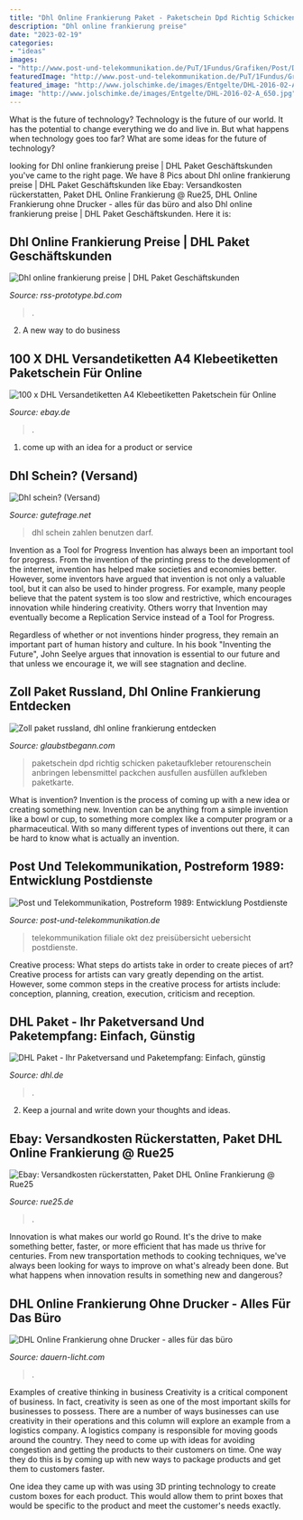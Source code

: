 ```yaml
---
title: "Dhl Online Frankierung Paket - Paketschein Dpd Richtig Schicken Paketaufkleber Retourenschein Anbringen Lebensmittel Packchen Ausfullen Ausfüllen Aufkleben Paketkarte"
description: "Dhl online frankierung preise"
date: "2023-02-19"
categories:
- "ideas"
images:
- "http://www.post-und-telekommunikation.de/PuT/1Fundus/Grafiken/Post/DHL/2014-Uebersicht_Preise_DHL-Paket-PK_1114-001.jpg"
featuredImage: "http://www.post-und-telekommunikation.de/PuT/1Fundus/Grafiken/Post/DHL/2014-Uebersicht_Preise_DHL-Paket-PK_1114-001.jpg"
featured_image: "http://www.jolschimke.de/images/Entgelte/DHL-2016-02-A_650.jpg"
image: "http://www.jolschimke.de/images/Entgelte/DHL-2016-02-A_650.jpg"
---
```



What is the future of technology?
Technology is the future of our world. It has the potential to change everything we do and live in. But what happens when technology goes too far? What are some ideas for the future of technology?

	

		
looking for Dhl online frankierung preise | DHL Paket Geschäftskunden you've came to the right page. We have 8 Pics about Dhl online frankierung preise | DHL Paket Geschäftskunden like Ebay: Versandkosten rückerstatten, Paket DHL Online Frankierung @ Rue25, DHL Online Frankierung ohne Drucker - alles für das büro and also Dhl online frankierung preise | DHL Paket Geschäftskunden. Here it is:
		
    
## Dhl Online Frankierung Preise | DHL Paket Geschäftskunden

<img loading=lazy src="http://www.jolschimke.de/images/Entgelte/DHL-2016-02-A_650.jpg" onerror="this.onerror=null;this.src='https://tse4.mm.bing.net/th?id=OIP.t_QivZ8B4Cm0wXWY27zTiAHaFd&amp;pid=15.1';" alt="Dhl online frankierung preise | DHL Paket Geschäftskunden">

_Source: rss-prototype.bd.com_

>. 

	

2. A new way to do business 

    
## 100 X DHL Versandetiketten A4 Klebeetiketten Paketschein Für Online

<img loading=lazy src="https://i.ebayimg.com/images/g/CZgAAOSw7SFbsN24/s-l300.png" onerror="this.onerror=null;this.src='https://tse3.mm.bing.net/th?id=OIP.VqD-Nqt3WztfhQz69PziSgAAAA&amp;pid=15.1';" alt="100 x DHL Versandetiketten A4 Klebeetiketten Paketschein für Online">

_Source: ebay.de_

>. 

	

1. come up with an idea for a product or service

    
## Dhl Schein? (Versand)

<img loading=lazy src="https://images.gutefrage.net/media/fragen/bilder/dhl-schein/0_original.png?v=1534612725000" onerror="this.onerror=null;this.src='https://tse3.mm.bing.net/th?id=OIP.z174Hp509Iab5JSPdIkD-gHaNL&amp;pid=15.1';" alt="Dhl schein? (Versand)">

_Source: gutefrage.net_

>dhl schein zahlen benutzen darf. 

	

Invention as a Tool for Progress
Invention has always been an important tool for progress. From the invention of the printing press to the development of the internet, invention has helped make societies and economies better. 
However, some inventors have argued that invention is not only a valuable tool, but it can also be used to hinder progress. For example, many people believe that the patent system is too slow and restrictive, which encourages innovation while hindering creativity. Others worry that Invention may eventually become a Replication Service instead of a Tool for Progress.

Regardless of whether or not inventions hinder progress, they remain an important part of human history and culture. In his book "Inventing the Future", John Seelye argues that innovation is essential to our future and that unless we encourage it, we will see stagnation and decline.

    
## Zoll Paket Russland, Dhl Online Frankierung Entdecken

<img loading=lazy src="https://glaubstbegann.com/rbvm/bYPQXkFFWslzdaZ1y7pJ3gHaEK.jpg" onerror="this.onerror=null;this.src='https://tse4.mm.bing.net/th?id=OIP.46HD3BSfMgdx2b3qD9Ru7wAAAA&amp;pid=15.1';" alt="Zoll paket russland, dhl online frankierung entdecken">

_Source: glaubstbegann.com_

>paketschein dpd richtig schicken paketaufkleber retourenschein anbringen lebensmittel packchen ausfullen ausfüllen aufkleben paketkarte. 

	

What is invention?
Invention is the process of coming up with a new idea or creating something new. Invention can be anything from a simple invention like a bowl or cup, to something more complex like a computer program or a pharmaceutical. With so many different types of inventions out there, it can be hard to know what is actually an invention.

    
## Post Und Telekommunikation, Postreform 1989: Entwicklung Postdienste

<img loading=lazy src="http://www.post-und-telekommunikation.de/PuT/1Fundus/Grafiken/Post/DHL/2014-Uebersicht_Preise_DHL-Paket-PK_1114-001.jpg" onerror="this.onerror=null;this.src='https://tse4.mm.bing.net/th?id=OIP.319op9mePs6TwPKG1aHEUwHaEH&amp;pid=15.1';" alt="Post und Telekommunikation, Postreform 1989: Entwicklung Postdienste">

_Source: post-und-telekommunikation.de_

>telekommunikation filiale okt dez preisübersicht uebersicht postdienste. 

	

Creative process: What steps do artists take in order to create pieces of art?
Creative process for artists can vary greatly depending on the artist. However, some common steps in the creative process for artists include: conception, planning, creation, execution, criticism and reception.

    
## DHL Paket - Ihr Paketversand Und Paketempfang: Einfach, Günstig

<img loading=lazy src="http://www.dhl.de/content/dam/dhlde/images/paket-neu/2014/header-720/Paket_720x233.jpg" onerror="this.onerror=null;this.src='https://tse1.mm.bing.net/th?id=OIP.6_Dyybv7tjmZ6iHdTxlaQAHaCZ&amp;pid=15.1';" alt="DHL Paket - Ihr Paketversand und Paketempfang: Einfach, günstig">

_Source: dhl.de_

>. 

	

2. Keep a journal and write down your thoughts and ideas.

    
## Ebay: Versandkosten Rückerstatten, Paket DHL Online Frankierung @ Rue25

<img loading=lazy src="http://rue25.de/Daten/Images/2/Image_2040_2.jpg" onerror="this.onerror=null;this.src='https://tse4.mm.bing.net/th?id=OIP.OqAopBa647sKkZwPAhyWegHaEx&amp;pid=15.1';" alt="Ebay: Versandkosten rückerstatten, Paket DHL Online Frankierung @ Rue25">

_Source: rue25.de_

>. 

	

Innovation is what makes our world go Round. It's the drive to make something better, faster, or more efficient that has made us thrive for centuries. From new transportation methods to cooking techniques, we've always been looking for ways to improve on what's already been done. But what happens when innovation results in something new and dangerous?

    
## DHL Online Frankierung Ohne Drucker - Alles Für Das Büro

<img loading=lazy src="https://dauern-licht.com/esrwb/iEb5b3hDZygCXVwR6hg7ogHaE7.jpg" onerror="this.onerror=null;this.src='https://tse2.mm.bing.net/th?id=OIP.xr6NWzY24_cOU6PsdYf3JQAAAA&amp;pid=15.1';" alt="DHL Online Frankierung ohne Drucker - alles für das büro">

_Source: dauern-licht.com_

>. 

	

Examples of creative thinking in business
Creativity is a critical component of business. In fact, creativity is seen as one of the most important skills for businesses to possess. There are a number of ways businesses can use creativity in their operations and this column will explore an example from a logistics company. 
A logistics company is responsible for moving goods around the country. They need to come up with ideas for avoiding congestion and getting the products to their customers on time. One way they do this is by coming up with new ways to package products and get them to customers faster.

One idea they came up with was using 3D printing technology to create custom boxes for each product. This would allow them to print boxes that would be specific to the product and meet the customer's needs exactly.

